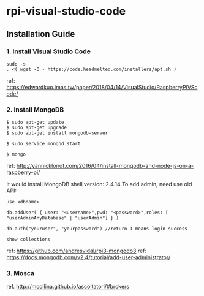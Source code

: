 # rpi-visual-studio-code
## Installation Guide

### 1. Install Visual Studio Code

~~~Command Line Script
sudo -s
. <( wget -O - https://code.headmelted.com/installers/apt.sh )
~~~

ref: https://edwardkuo.imas.tw/paper/2018/04/14/VisualStudio/RaspberryPiVScode/


### 2. Install MongoDB

~~~Command Line Script
$ sudo apt-get update
$ sudo apt-get upgrade
$ sudo apt-get install mongodb-server

$ sudo service mongod start

$ mongo
~~~

ref: http://yannickloriot.com/2016/04/install-mongodb-and-node-js-on-a-raspberry-pi/

It would install MongoDB shell version: 2.4.14
To add admin, need use old API:

~~~Mongo API
use <dbname>

db.addUser( { user: "<username>",pwd: "<password>",roles: [ "userAdminAnyDatabase" | "userAdmin"] } )

db.auth("youruser", "yourpassword") //return 1 means login success

show collections
~~~

ref: https://github.com/andresvidal/rpi3-mongodb3
ref: https://docs.mongodb.com/v2.4/tutorial/add-user-administrator/

### 3. Mosca



ref. http://mcollina.github.io/ascoltatori/#brokers

